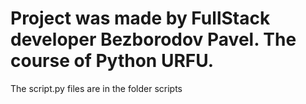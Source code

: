 # Project was made by FullStack developer Bezborodov Pavel. The course of Python URFU.
The script.py files are in the folder scripts
